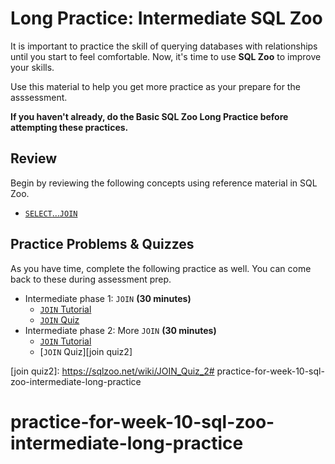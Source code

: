 # Long Practice: Intermediate SQL Zoo

It is important to practice the skill of querying databases with relationships
until you start to feel comfortable. Now, it's time to use **SQL Zoo** to
improve your skills.

Use this material to help you get more practice as your prepare for the
asssessment.

**If you haven't already, do the Basic SQL Zoo Long Practice before attempting
these practices.**

## Review

Begin by reviewing the following concepts using reference material in SQL Zoo.

* [`SELECT`...`JOIN`][join reference1]

## Practice Problems & Quizzes

As you have time, complete the following practice as well. You can come back to
these during assessment prep.

* Intermediate phase 1: `JOIN` __(30 minutes)__
  * [`JOIN` Tutorial][join tutorial1]
  * [`JOIN` Quiz][join quiz1]
* Intermediate phase 2: More `JOIN` __(30 minutes)__
  * [`JOIN` Tutorial][join tutorial2]
  * [`JOIN` Quiz][join quiz2]

[join reference1]: https://sqlzoo.net/wiki/SELECT_.._JOIN

[join tutorial1]: https://sqlzoo.net/wiki/The_JOIN_operation
[join tutorial2]: https://sqlzoo.net/wiki/More_JOIN_operations

[join quiz1]: https://sqlzoo.net/wiki/JOIN_Quiz
[join quiz2]: https://sqlzoo.net/wiki/JOIN_Quiz_2# practice-for-week-10-sql-zoo-intermediate-long-practice
# practice-for-week-10-sql-zoo-intermediate-long-practice
